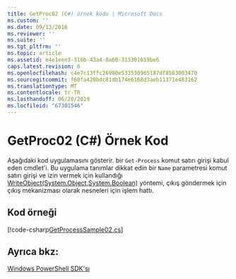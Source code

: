 ```yaml
---
title: GetProc02 (C#) örnek kodu | Microsoft Docs
ms.custom: ''
ms.date: 09/13/2016
ms.reviewer: ''
ms.suite: ''
ms.tgt_pltfrm: ''
ms.topic: article
ms.assetid: e4e1eee3-316b-43a4-8a60-313391619be6
caps.latest.revision: 6
ms.openlocfilehash: c4e7c13ffc26980e533530965187df8563003470
ms.sourcegitcommit: f60fa420bdc81db174e6168d3aeb11371e483162
ms.translationtype: MT
ms.contentlocale: tr-TR
ms.lasthandoff: 06/20/2019
ms.locfileid: "67301546"
---
```

# <a name="getproc02-c-sample-code"></a>GetProc02 (C#) Örnek Kod

Aşağıdaki kod uygulamasını gösterir. bir `Get-Process` komut satırı girişi kabul eden cmdlet'i. Bu uygulama tanımlar dikkat edin bir `Name` parametresi komut satırı girişi ve izin vermek için kullandığı [WriteObject(System.Object,System.Boolean)](/dotnet/api/system.management.automation.cmdlet.writeobject?view=pscore-6.2.0#System_Management_Automation_Cmdlet_WriteObject_System_Object_System_Boolean_) yöntemi, çıkış göndermek için çıkış mekanizması olarak nesneleri için işlem hattı.

## <a name="code-sample"></a>Kod örneği

[!code-csharp[GetProcessSample02.cs](../../powershell-sdk-samples/SDK-2.0/csharp/GetProcessSample02/GetProcessSample02.cs#L11-L76 "GetProcessSample02.cs")]

## <a name="see-also"></a>Ayrıca bkz:

[Windows PowerShell SDK'sı](../windows-powershell-reference.md)
